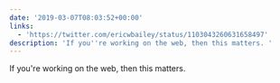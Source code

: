 ```yaml
---
date: '2019-03-07T08:03:52+00:00'
links:
  - 'https://twitter.com/ericwbailey/status/1103043260631658497'
description: 'If you''re working on the web, then this matters. '
---
```

If you're working on the web, then this matters. 
